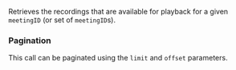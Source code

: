 Retrieves the recordings that are available for playback for a given `meetingID` (or set of `meetingID`s).

### Pagination
This call can be paginated using the `limit` and `offset` parameters.
